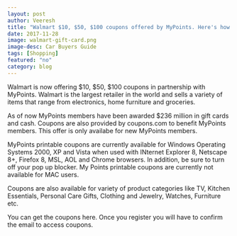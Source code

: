 ```yaml
---
layout: post
author: Veeresh
title: "Walmart $10, $50, $100 coupons offered by MyPoints. Here's how you can claim them"
date: 2017-11-28
image: walmart-gift-card.png
image-desc: Car Buyers Guide 
tags: [Shopping]
featured: "no"
category: blog
---
```


Walmart is now offering $10, $50, $100 coupons in partnership with MyPoints. Walmart is the largest retailer in the world and sells a variety of items that range from electronics, home furniture and groceries.

As of now MyPoints members have been awarded $236 million in gift cards and cash. Coupons are also provided by coupons.com to benefit MyPoints members. This offer is only availabe for new MyPoints members. 

MyPoints printable coupons are currently available for Windows Operating Systems 2000, XP and Vista when used with INternet Explorer 8, Netscape 8+, Firefox 8, MSL, AOL and Chrome browsers. In addition, be sure to turn off your pop up blocker. My Points printable coupons are currently not available for MAC users. 

Coupons are also available for variety of product categories like TV, Kitchen Essentials, Personal Care Gifts, Clothing and Jewelry, Watches, Furniture etc.

You can get the coupons here. Once you register you will have to confirm the email to access coupons.

